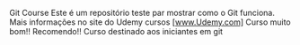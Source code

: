 Git Course
Este é um repositório teste par mostrar como o Git funciona.
Mais informações no site do Udemy cursos [www.Udemy.com]
Curso muito bom!! Recomendo!!
Curso destinado aos iniciantes em git
